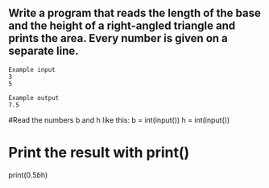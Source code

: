 ## Write a program that reads the length of the base and the height of a right-angled triangle and prints the area. Every number is given on a separate line.


```
Example input
3
5

Example output
7.5
```
#Read the numbers b and h like this:
b = int(input())
h = int(input()) 
# Print the result with print()
print(0.5*b*h) 
